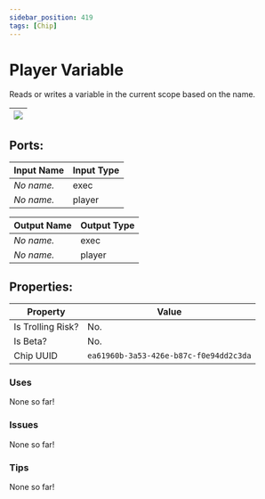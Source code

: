 ```yaml
---
sidebar_position: 419
tags: [Chip]
---
```


# Player Variable


Reads or writes a variable in the current scope based on the name.

| ![](https://images-ext-2.discordapp.net/external/MPmIaQzlEPmgGWlgi-WxBBXt0Bjv_zWPkg1y1f_sy3s/https/www.recroomcircuits.com/image/circuit/absolute-value?width=206&height=108) |
|-----|

## Ports:

| Input Name | Input Type |
|-----------|-----------|
| *No name.* | exec |
| *No name.* | player |

| Output Name | Output Type |
|-----------|-----------|
| *No name.* | exec |
| *No name.* | player |

## Properties:

| Property  | Value |
|-------------------|-----------|
| Is Trolling Risk? | No. |
| Is Beta? | No. |
| Chip UUID | `ea61960b-3a53-426e-b87c-f0e94dd2c3da` |

### Uses
None so far!

### Issues
None so far!

### Tips
None so far!
